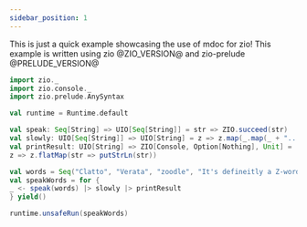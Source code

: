 ```yaml
---
sidebar_position: 1
---
```


This is just a quick example showcasing the use of mdoc for zio!
This example is written using zio @ZIO_VERSION@ and zio-prelude @PRELUDE_VERSION@

```scala mdoc
import zio._
import zio.console._
import zio.prelude.AnySyntax

val runtime = Runtime.default

val speak: Seq[String] => UIO[Seq[String]] = str => ZIO.succeed(str)
val slowly: UIO[Seq[String]] => UIO[String] = z => z.map(_.map(_ + "... ").mkString)
val printResult: UIO[String] => ZIO[Console, Option[Nothing], Unit] = 
z => z.flatMap(str => putStrLn(str))

val words = Seq("Clatto", "Verata", "zoodle", "It's defineitly a Z-word!!!")
val speakWords = for {
_ <- speak(words) |> slowly |> printResult
} yield()

runtime.unsafeRun(speakWords)
```



